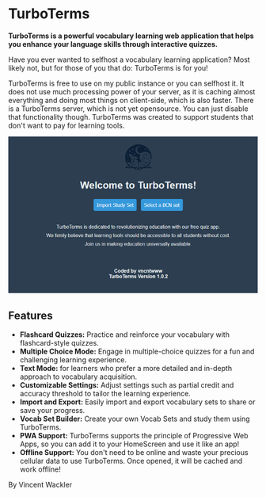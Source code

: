 # TurboTerms

**TurboTerms is a powerful vocabulary learning web application that helps you enhance your language skills through interactive quizzes.**

Have you ever wanted to selfhost a vocabulary learning application? Most likely not, but for those of you that do: TurboTerms is for you!


TurboTerms is free to use on my public instance or you can selfhost it. It does not use much processing power of your server, as it is caching almost everything and doing most things on client-side, which is also faster. There is a TurboTerms server, which is not yet opensource. You can just disable that functionality though. TurboTerms was created to support students that don't want to pay for learning tools.

![Turboterms](https://github.com/TheBeaconCrafter/TurboTerms/blob/main/img/turbotermsscreenshot.png?raw=true)

## Features

- **Flashcard Quizzes:** Practice and reinforce your vocabulary with flashcard-style quizzes.
- **Multiple Choice Mode:** Engage in multiple-choice quizzes for a fun and challenging learning experience.
- **Text Mode:** for learners who prefer a more detailed and in-depth approach to vocabulary acquisition.
- **Customizable Settings:** Adjust settings such as partial credit and accuracy threshold to tailor the learning experience.
- **Import and Export:** Easily import and export vocabulary sets to share or save your progress.
- **Vocab Set Builder:** Create your own Vocab Sets and study them using TurboTerms.
- **PWA Support:** TurboTerms supports the principle of Progressive Web Apps, so you can add it to your HomeScreen and use it like an app!
- **Offline Support:** You don't need to be online and waste your precious cellular data to use TurboTerms. Once opened, it will be cached and work offline!

By Vincent Wackler